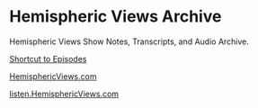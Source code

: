 # Hemispheric Views Archive
Hemispheric Views Show Notes, Transcripts, and Audio Archive.

[Shortcut to Episodes](https://github.com/jasonburk/HemisphericViews/tree/main/weblog/Episodes)

[HemisphericViews.com](https://hemisphericviews.com)

[listen.HemisphericViews.com](https://listen.hemisphericviews.com)


